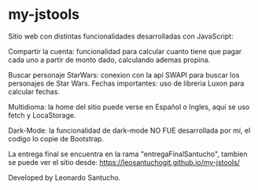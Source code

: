 # my-jstools
Sitio web con distintas funcionalidades desarrolladas con JavaScript:

Compartir la cuenta: funcionalidad para calcular cuanto tiene que pagar cada uno a partir de monto dado, calculando ademas propina. 

Buscar personaje StarWars: conexion con la api SWAPI para buscar los personajes de Star Wars. 
Fechas importantes: uso de libreria Luxon para calcular fechas. 

Multidioma: la home del sitio puede verse en Español o Ingles, aquí se uso fetch y LocaStorage.

Dark-Mode: la funcionalidad de dark-mode NO FUE desarrollada por mí, el codigo lo copie de Bootstrap.

La entrega final se encuentra en la rama "entregaFinalSantucho", tambien se puede ver el sitio desde: https://leosantuchogit.github.io/my-jstools/ 

Developed by Leonardo Santucho.
